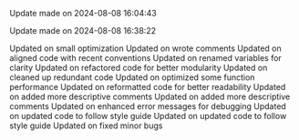 
Update made on 2024-08-08 16:04:43

Update made on 2024-08-08 16:38:22

Updated on small optimization
Updated on wrote comments
Updated on aligned code with recent conventions
Updated on renamed variables for clarity
Updated on refactored code for better modularity
Updated on cleaned up redundant code
Updated on optimized some function performance
Updated on reformatted code for better readability
Updated on added more descriptive comments
Updated on added more descriptive comments
Updated on enhanced error messages for debugging
Updated on updated code to follow style guide
Updated on updated code to follow style guide
Updated on fixed minor bugs